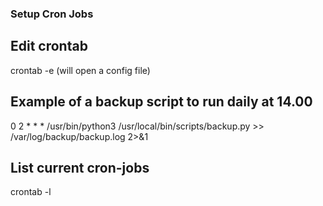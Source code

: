 ### Setup Cron Jobs

## Edit crontab
crontab -e (will open a config file)

## Example of a backup script to run daily at 14.00
0 2 * * * /usr/bin/python3 /usr/local/bin/scripts/backup.py >> /var/log/backup/backup.log 2>&1

## List current cron-jobs
crontab -l